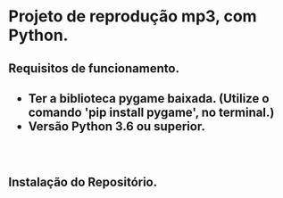 <h1>Projeto de reprodução mp3, com Python.</h1>

<h2>Requisitos de funcionamento.<h2>
<ul>
  <li>Ter a biblioteca pygame baixada. (Utilize o comando 'pip install pygame', no terminal.)</li>
  <li>Versão Python 3.6 ou superior.</li>
</ul>
<br>
  
<h2>Instalação do Repositório.</h2>
